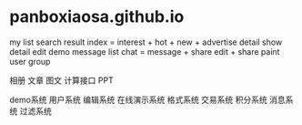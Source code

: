 # panboxiaosa.github.io

my list
search result
index = interest + hot + new + advertise
detail show
detail edit
demo
message list
chat = message + share edit + share paint
user group


相册
文章
图文
计算接口
PPT



demo系统
用户系统
编辑系统
在线演示系统
格式系统
交易系统
积分系统
消息系统
过滤系统


